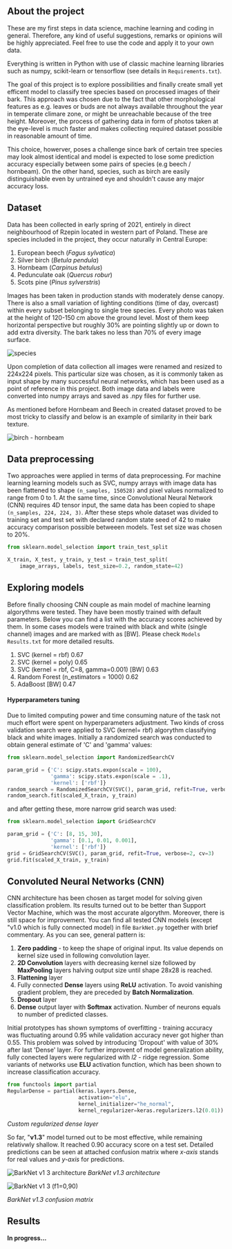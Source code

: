 ## About the project

These are my first steps in data science, machine learning and coding in general. Therefore, any kind of useful suggestions, remarks or opinions will be highly appreciated. Feel free to use the code and apply it to your own data. 

Everything is written in Python with use of classic machine learning libraries such as numpy, scikit-learn or tensorflow (see details in `Requirements.txt`).

The goal of this project is to explore possibilities and finally create small yet efficent model to classify tree species based on processed images of their bark. This approach was chosen due to the fact that other morphological features as e.g. leaves or buds are not always available throughout the year in temperate climare zone, or might be unreachable because of the tree height. Moreover, the process of gathering data in form of photos taken at the eye-level is much faster and makes collecting required dataset possible in reasonable amount of time. 

This choice, howerver, poses a challenge since bark of certain tree species may look almost identical and model is expected to lose some prediction accuracy especially between some pairs of species (e.g beech / hornbeam). On the other hand, species, such as birch are easily distinguishable even by untrained eye and shouldn't cause any major accuracy loss.

## Dataset 

Data has been collected in early spring of 2021, entirely in direct neighbourhood of Rzepin located in western part of Poland. These are species included in the project, they occur naturally in Central Europe:

  1. European beech (*Fagus sylvatica*)
  2. Silver birch (*Betula pendula*)
  3. Hornbeam (*Carpinus betulus*)
  4. Pedunculate oak (*Quercus robur*)
  5. Scots pine (*Pinus sylverstris*)

Images has been taken in production stands with moderately dense canopy. There is also a small variation of lighting conditions (time of day, overcast) within every subset belonging to single tree species. Every photo was taken at the height of 120-150 cm above the ground level. Most of them keep horizontal perspective but roughly 30% are pointing slightly up or down to add extra diversity. The bark takes no less than 70% of every image surface. 

![species](https://user-images.githubusercontent.com/75746226/117172744-60914980-adcc-11eb-932e-83e3f067c689.png)

Upon completion of data collection all images were renamed and resized to 224x224 pixels. This particular size was chosen, as it is commonly taken as input shape by many successful neural networks, which has been used as a point of reference in this project. Both image data and labels were converted into numpy arrays and saved as .npy files for further use. 

As mentioned before Hornbeam and Beech in created dataset proved to be most tricky to classify and below is an example of similarity in their bark texture.

![birch - hornbeam](https://user-images.githubusercontent.com/75746226/117205224-9f85c600-adf1-11eb-881a-edf4eaef808a.png)

## Data preprocessing

Two approaches were applied in terms of data preprocessing. For machine learning learning models such as SVC, numpy arrays with image data has been flattened to shape `(n_samples, 150528)` and pixel values normalized to range from 0 to 1. At the same time, since Convolutional Neural Network (CNN) requires 4D tensor input, the same data has been copied to shape `(n_samples, 224, 224, 3)`. After these steps whole dataset was divided to training set and test set with declared random state seed of 42 to make accuracy comparison possible betweeen models. Test set size was chosen to 20%.

```python
from sklearn.model_selection import train_test_split

X_train, X_test, y_train, y_test = train_test_split(
    image_arrays, labels, test_size=0.2, random_state=42)
```

## Exploring models

Before finally choosing CNN couple as main model of machine learning algorythms were tested. They have been mostly trained with default parameters. Below you can find a list with the accuracy scores achieved by them. In some cases models were trained with black and white (single channel) images and are marked with as [BW]. Please check `Models Results.txt` for more detailed results. 

  1. SVC (kernel = rbf)                          0.67
  2. SVC (kernel = poly)                         0.65
  3. SVC (kernel = rbf, C=8, gamma=0.001) [BW]   0.63 
  4. Random Forest (n_estimators = 1000)         0.62
  5. AdaBoost [BW]                               0.47

#### Hyperparameters tuning

Due to limited computing power and time consuming nature of the task not much effort were spent on hyperparameters adjustment. Two kinds of cross validation search were applied to SVC (kernel= rbf) algorythm classifying black and white images. Initially a randomized search was conducted to obtain general estimate of 'C' and 'gamma' values: 

```python
from sklearn.model_selection import RandomizedSearchCV

param_grid = {'C': scipy.stats.expon(scale = 100), 
              'gamma': scipy.stats.expon(scale = .1),
              'kernel': ['rbf']}
random_search = RandomizedSearchCV(SVC(), param_grid, refit=True, verbose=2, cv=5)
random_search.fit(scaled_X_train, y_train)
```

and after getting these, more narrow grid search was used:

```python
from sklearn.model_selection import GridSearchCV

param_grid = {'C': [8, 15, 30], 
              'gamma': [0.1, 0.01, 0.001],
              'kernel': ['rbf']}
grid = GridSearchCV(SVC(), param_grid, refit=True, verbose=2, cv=3)
grid.fit(scaled_X_train, y_train)
```
## Convoluted Neural Networks (CNN)

CNN architecture has been chosen as target model for solving given classification problem. Its results turned out to be better than Support Vector Machine, which was the most accurate algorythm. Moreover, there is still space for improvement. You can find all tested CNN models (except "v1.0 which is fully connected model) in file `BarkNet.py` together with brief commentary. As you can see, general pattern is:

  1. **Zero padding** - to keep the shape of original input. Its value depends on kernel size used in following convolution layer. 
  2. **2D Convolution** layers with decreasing kernel size followed by **MaxPooling** layers halving output size until shape 28x28 is reached.
  3. **Flattening** layer
  4. Fully connected **Dense** layers using **ReLU** activation. To avoid vanishing gradient problem, they are preceded by **Batch Normalization**.
  5. **Dropout** layer
  6. **Dense** output layer with **Softmax** activation. Number of neurons equals to number of predicted classes.

Initial prototypes has shown symptoms of overfitting - training accuracy was fluctuating around 0.95 while validation accuracy never got higher than 0.55. This problem was solved by introducing 'Dropout' with value of 30% after last 'Dense' layer. For further improvent of model generalization ability, fully conected layers were regularized with *l2* - ridge regression. Some variants of networks use **ELU** activation function, which has been shown to increase classification accuracy.
```python
from functools import partial
RegularDense = partial(keras.layers.Dense,
                       activation="elu", 
                       kernel_initializer="he_normal",
                       kernel_regularizer=keras.regularizers.l2(0.01))
```
*Custom regularized dense layer*

So far, "**v1.3**" model turned out to be most effective, while remaining relativwly shallow. It reached 0.90 accuracy score on a test set. Detailed predictions can be seen at attached confusion matrix where *x-axis* stands for real values and *y-axis* for predictions.

![BarkNet v1 3 architecture](https://user-images.githubusercontent.com/75746226/119224302-11eaeb80-bafe-11eb-9483-e0926390f2f1.png)
*BarkNet v1.3 architecture*

![BarkNet v1 3 (f1=0,90)](https://user-images.githubusercontent.com/75746226/118040843-5e059580-b372-11eb-89e5-cf4d47902bf3.png)

*BarkNet v1.3 confusion matrix*


## Results

**In progress...**
